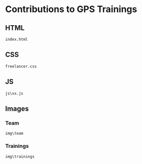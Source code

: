 # Contributions to GPS Trainings

## HTML
`index.html`

## CSS
`freelancer.css`

## JS
`js\xx.js`

## Images 

### Team
`img\team`

### Trainings
`img\trainings`

